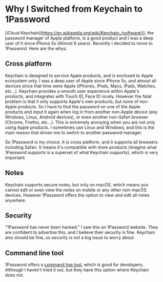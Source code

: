 # Why I Switched from Keychain to 1Password

[iCloud Keychain](https://en.wikipedia.org/wiki/Keychain_(software\)), the password manager of Apple platform, is a good product and I was a deep user of it since iPhone 5s (Almost 6 years). Recently I decided to move to 1Password. Here are the whys.

## Cross platform

Keychain is designed to service Apple products, and is enclosed to Apple ecosystem only. I was a deep user of Apple since iPhone 5s, and almost all devices since that time were Apple (iPhones, iPods, Macs, iPads, Watches, etc...). Keychain provides a smooth user experience within Apple's products, and integrates with Touch ID, Face ID nicely. However the fatal problem is that it only supports Apple's own products, but none of non-Apple products. So I have to find the password on one of the Apple products and input it again when log in from another non-Apple device (any Windows, Linux, Android devices), or even another non-Safari browser (Chrome, Firefox, etc...). This is extremely annoying when you are not only using Apple products. I sometimes use Linux and Windows, and this is the main reason that driven me to switch to another password manager.

So 1Password is my choice. It is cross platform, and it supports all browsers including Safari. It means it's compatible with more products (imagine what 1Password supports is a superset of what Keychain supports), which is very important.

## Notes

Keychain supports secure notes, but only on macOS, which means you cannot edit or even view the notes on mobile or any other non-macOS devices. However 1Password offers the option to view and edit all notes anywhere.

## Security

"1Password has never been hacked." I saw this on 1Password website. They are confident to advertise this, and I believe their security is fine. Keychain also should be fine, so security is not a big issue to worry about.

## Command line tool

1Password offers a [command line tool](https://1password.com/downloads/command-line/), which is good for developers. Although I haven't tried it out, but they have this option where Keychain does not. 